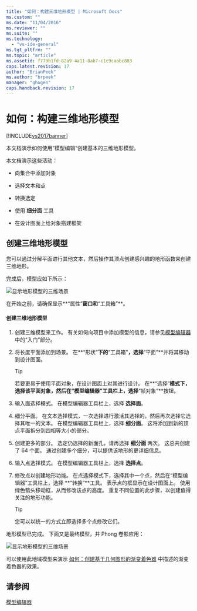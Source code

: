 ```yaml
---
title: "如何：构建三维地形模型 | Microsoft Docs"
ms.custom: ""
ms.date: "11/04/2016"
ms.reviewer: ""
ms.suite: ""
ms.technology: 
  - "vs-ide-general"
ms.tgt_pltfrm: ""
ms.topic: "article"
ms.assetid: f779b1fd-82a9-4a11-8ab7-c1c9caabc883
caps.latest.revision: 17
author: "BrianPeek"
ms.author: "brpeek"
manager: "ghogen"
caps.handback.revision: 17
---
```

# 如何：构建三维地形模型
[!INCLUDE[vs2017banner](../code-quality/includes/vs2017banner.md)]

本文档演示如何使用“模型编辑”创建基本的三维地形模型。  
  
 本文档演示这些活动：  
  
-   向集合中添加对象  
  
-   选择文本和点  
  
-   转换选定  
  
-   使用 **细分面** 工具  
  
-   在设计图面上给对象搭建框架  
  
## 创建三维地形模型  
 您可以通过分解平面进行其他文本，然后操作其顶点创建感兴趣的地形函数来创建三维地形。  
  
 完成后，模型应如下所示：  
  
 ![显示地形模型的三维场景](../designers/media/digit-terrain-model.png "Digit\-Terrain\-Model")  
  
 在开始之前，请确保显示**“属性”**窗口和**“工具箱”**。  
  
#### 创建三维地形模型  
  
1.  创建三维模型来工作。  有关如何向项目中添加模型的信息，请参见[模型编辑器](../designers/model-editor.md) 中的“入门”部分。  
  
2.  将长度平面添加到场景。  在**“形状”**下的**“工具箱”**，选择**“平面”**并将其移动到设计图面。  
  
    > [!TIP]
    >  若要更易于使用平面对象，在设计图面上对其进行设计。  在**“选择”**模式下，选择该平面对象，然后在“模型编辑器”工具栏上，选择**“帧对象”**按钮。  
  
3.  输入面选择模式。  在模型编辑器工具栏上，选择 **选择面**。  
  
4.  细分平面。  在文本选择模式，一次选择进行激活其选择的，然后再次选择它选择其唯一的文本。  在模型编辑器工具栏上，选择 **细分面**。  这将添加到新的顶点平面拆分到四相等大小的部分。  
  
5.  创建更多的部分。  选定仍选择的新面孔，请再选择 **细分面** 两次。  这总共创建了 64 个面。  通过创建多个细分，可以提供该地形的更详细信息。  
  
6.  输入点选择模式。  在模型编辑器工具栏上，选择 **选择点**。  
  
7.  修改点以创建地形功能。  在点选择模式下，选择其中一个点，然后在“模型编辑器”工具栏上，选择 **“转换”**工具。  表示点的框显示在设计图面上。  使用绿色箭头移动框，从而修改该点的高度。  重复不同位置的此步骤，以创建值得关注的地形功能。  
  
    > [!TIP]
    >  您可以以统一的方式立即选择多个点修改它们。  
  
 地形模型已完成。  下面又是最终模型，并 Phong 卷影应用：  
  
 ![显示地形模型的三维场景](../designers/media/digit-terrain-model.png "Digit\-Terrain\-Model")  
  
 可以使用此地域模型来演示 [如何：创建基于几何图形的渐变着色器](../designers/how-to-create-a-geometry-based-gradient-shader.md) 中描述的渐变着色器的效果。  
  
## 请参阅  
 [模型编辑器](../designers/model-editor.md)